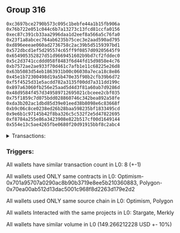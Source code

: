 ## Group 316

```0xd39dd962c2c181bf3d06c397e74fe6b3825c6b32
0xc3697bce2790b573c095c1bebfe44a1b15fb906a
0x76b722e051c044c6b7a13273c13fcd81ccfa0156
0xec87c391cb33aa2996daa1d2eef8a566a5c76fa0
0x23f1a8abcec764ab6235b75cec3e2aad590ad795
0xd896eeeae060ad2736758c2ac39b5d5159397bd1
0x572dbcd1ef5d295574c65ff9f0857d09205645f9
0x654905352827d51d9669451602b9bd7cf2fddec0
0x5c2d3741ccddd058f8483f6d44fd15d9858e4c76
0xb7572ae2ae933f70d461c7afb1e11c68225e26d8
0x63b5083d54eb1863931b00c06030a7eca18c8e86
0x45e1b72300498d19a5b470e35f98b2cfb39b6d72
0xf5f4525d31e5acdd782a3135f00dd7a311dd199c
0x897a63060fb256e25aad5d4d3f81a60ab7d9286d
0x48d9584f457d349589712695021cbceee2cbf035
0x75f1859c7d075bdd028860746c342bea892a58fe
0xda3b202ac1dbd85d39e01eed38b8098e6c83668f
0xb9c06c8ce0238ed26b28baa598235bf1833495cd
0x9e6b1c97145b42f8ba326c5c532f2e5d47822695
0xf8784a255e86a3423908e822b517cf00d1649144
0x554e13c5ae4265fbe0680f20d91915bbf8c2abc4
```
<details>
<summary>Transactions:</summary>

Hashes: 

Wallet: 0xd39dd962c2c181bf3d06c397e74fe6b3825c6b32

       Hash: 0x1c958d66374570d854153787398da1b6e716e4e77c76ca300841219dc8dcbf06
         - source chain: Optimism
         - destination chain: Polygon
         - project: Stargate
         - contract: 0x701a95707a0290ac8b90b3719e8ee5b210360883
         - value USD: 149.266212228
       Hash: 0x8aa38470ca1dcb616428720786a1f16f53f104d369eb5e4ea207ad5e14b9d1dd
         - source chain: Polygon
         - destination chain: Celo Mainnet
         - project: Merkly
         - contract: 0x70ea00ab512d13dac5001c968f8d2263d179e2d2
       Hash: 0x33d9acf9dc1080a4268508de0f44a50a639358335519231566fe46b9923fc659
         - source chain: Polygon
         - destination chain: Fuse Mainnet
         - project: Merkly
         - contract: 0x70ea00ab512d13dac5001c968f8d2263d179e2d2
       Hash: 0xe76e5836adff284fbbfe3cce8637b4b477063d0c34220601807d10bc5c4edf48
         - source chain: Polygon
         - destination chain: Klaytn Mainnet Cypress
         - project: Merkly
         - contract: 0x70ea00ab512d13dac5001c968f8d2263d179e2d2
       Hash: 0x09068fad364617851b8f0956da45611d5a597b167be0c2aadef9cb94dcc12db9
         - source chain: Polygon
         - destination chain: Moonriver
         - project: Merkly
         - contract: 0x70ea00ab512d13dac5001c968f8d2263d179e2d2
       Hash: 0xfa63f59e0c4f57c9609ab9e1f617e0a0e05b18820aa6183bd8b0fd15b8a790e3
         - source chain: Polygon
         - destination chain: Gnosis
         - project: Merkly
         - contract: 0x70ea00ab512d13dac5001c968f8d2263d179e2d2
       Hash: 0xb88e0c4be26ebc67e47542744a12e16a93b13d6a5d18eecb7600930e285d27e5
         - source chain: Polygon
         - destination chain: Fuse Mainnet
         - project: Merkly
         - contract: 0x70ea00ab512d13dac5001c968f8d2263d179e2d2
       Hash: 0xded93acf0ca61793eab692dfb2fdce84148a4cfd68c8b25e1d36468b87a9aa05
         - source chain: Polygon
         - destination chain: Celo Mainnet
         - project: Merkly
         - contract: 0x70ea00ab512d13dac5001c968f8d2263d179e2d2
Wallet: 0xc3697bce2790b573c095c1bebfe44a1b15fb906a

       Hash:0x7ad61dfe861ffd895eeefe7bfe899ffa1c0a318464c70a42137459caa203fed3
         - source chain: Optimism
         - destination chain: Polygon
         - project: Stargate
         - contract: 0x701a95707a0290ac8b90b3719e8ee5b210360883
         - value USD: 149.261708614
       Hash:0xca5b9fb1a06bb7672a5859501224accf9683234c2a8cdb6a1814f93a7cc5a72e
         - source chain: Polygon
         - destination chain: DFK
         - project: Merkly
         - contract: 0x70ea00ab512d13dac5001c968f8d2263d179e2d2
       Hash:0x8900b8d0c09c01acc12e8ee4de6b0bc2d3e169e7a715085a62f44dd2f05565d2
         - source chain: Polygon
         - destination chain: Viction
         - project: Merkly
         - contract: 0x70ea00ab512d13dac5001c968f8d2263d179e2d2
       Hash:0x99bb960e251e71845adc2819e07ad99e42e759377a466d292b73e641cd35b342
         - source chain: Polygon
         - destination chain: Merit Circle
         - project: Merkly
         - contract: 0x70ea00ab512d13dac5001c968f8d2263d179e2d2
       Hash:0x7dbffc443a5fcf0e983fe108b14593d6e34a639b43da09442bc220b2eee0c2f5
         - source chain: Polygon
         - destination chain: Aptos
         - project: Merkly
         - contract: 0x70ea00ab512d13dac5001c968f8d2263d179e2d2
       Hash:0x9f362fd0c41a812517bcd26d3b18894d93864cb750af4e02081da8a2a417645b
         - source chain: Polygon
         - destination chain: Mode
         - project: Merkly
         - contract: 0x70ea00ab512d13dac5001c968f8d2263d179e2d2
       Hash:0x6d7cb71f277f1dafe74bbd6331cbe6fd040f37768a8ae55d36b2c0e2a6fb8876
         - source chain: Polygon
         - destination chain: DFK
         - project: Merkly
         - contract: 0x70ea00ab512d13dac5001c968f8d2263d179e2d2
       Hash:0x51206cf33bc36582eb5325ccdcbb246f3745e2d35f7d9728c8697b3ec56f93d8
         - source chain: Polygon
         - destination chain: Gnosis
         - project: Merkly
         - contract: 0x70ea00ab512d13dac5001c968f8d2263d179e2d2
Wallet: 0x76b722e051c044c6b7a13273c13fcd81ccfa0156

       Hash:0x7dbc4754864fe6eddd1b0b5977889345816db54af7c471bc6d7418b0c08c6310
         - source chain: Optimism
         - destination chain: Polygon
         - project: Stargate
         - contract: 0x701a95707a0290ac8b90b3719e8ee5b210360883
         - value USD: 149.265677986
       Hash:0xe84d0f7292d583e1dfb4fea8f8eae651f0f176855fd1efce7d6ae56f37eb435a
         - source chain: Polygon
         - destination chain: Gnosis
         - project: Merkly
         - contract: 0x70ea00ab512d13dac5001c968f8d2263d179e2d2
       Hash:0x6536f190c718dd1015c1afec44c14e9fb48a7138bf86c2560e4760df5b0a790d
         - source chain: Polygon
         - destination chain: DFK
         - project: Merkly
         - contract: 0x70ea00ab512d13dac5001c968f8d2263d179e2d2
       Hash:0x562ce3d7d8c537123ba3f698b4233d8a62ae8126584cb2923b9d01aa3ea3063e
         - source chain: Polygon
         - destination chain: Viction
         - project: Merkly
         - contract: 0x70ea00ab512d13dac5001c968f8d2263d179e2d2
       Hash:0xee2ed2919dfa73cd6d2c5952dece48dcdd7b21a92a73d821d31092f35924c0e5
         - source chain: Polygon
         - destination chain: Merit Circle
         - project: Merkly
         - contract: 0x70ea00ab512d13dac5001c968f8d2263d179e2d2
       Hash:0x94f837f7545be8beca88bcc4873a9d953d6baea92a603b1dac491667a0090f0e
         - source chain: Polygon
         - destination chain: Mode
         - project: Merkly
         - contract: 0x70ea00ab512d13dac5001c968f8d2263d179e2d2
       Hash:0x8e4ecf4509781e3d0cd0b9fdf8c65b4b987d7fd886d896b80bca5cdef94aa261
         - source chain: Polygon
         - destination chain: Fuse Mainnet
         - project: Merkly
         - contract: 0x70ea00ab512d13dac5001c968f8d2263d179e2d2
       Hash:0x60630d983a65b46a5b0153d2ca3e31cb6ae7cef85044a905c91e29fd68cdef52
         - source chain: Polygon
         - destination chain: Celo Mainnet
         - project: Merkly
         - contract: 0x70ea00ab512d13dac5001c968f8d2263d179e2d2
Wallet: 0xec87c391cb33aa2996daa1d2eef8a566a5c76fa0

       Hash:0xacccc3eb769a5b106295dfe71d37e99317cd93b4713048c74ced99277db157e4
         - source chain: Optimism
         - destination chain: Polygon
         - project: Stargate
         - contract: 0x701a95707a0290ac8b90b3719e8ee5b210360883
         - value USD: 149.21452552
       Hash:0x9e2885c62fe8adf8d7831493e93e357b6fa76b48035aeb890b5b8f76c6d9209d
         - source chain: Polygon
         - destination chain: Aptos
         - project: Merkly
         - contract: 0x70ea00ab512d13dac5001c968f8d2263d179e2d2
       Hash:0x0b664db613cc698562a7285f59d7ebe63456ad9d574016bb74cfe0b596ee5a93
         - source chain: Polygon
         - destination chain: Mode
         - project: Merkly
         - contract: 0x70ea00ab512d13dac5001c968f8d2263d179e2d2
       Hash:0x02a14bdcf283a49fd373a9fe4f2461de7ec2b63c171fda0f050f0f7f4279f0bb
         - source chain: Polygon
         - destination chain: Celo Mainnet
         - project: Merkly
         - contract: 0x70ea00ab512d13dac5001c968f8d2263d179e2d2
       Hash:0x7b843e4990e4e8cf6b8c0cf07133a2d90b176fb80c73710c77a483976af5855a
         - source chain: Polygon
         - destination chain: Fuse Mainnet
         - project: Merkly
         - contract: 0x70ea00ab512d13dac5001c968f8d2263d179e2d2
       Hash:0xc435ddff54cfd2f5b1d45fcb7f9735d318571a4a31798c1becf5cd90186db5b4
         - source chain: Polygon
         - destination chain: Klaytn Mainnet Cypress
         - project: Merkly
         - contract: 0x70ea00ab512d13dac5001c968f8d2263d179e2d2
       Hash:0x34082c03f71baaadbdb0121d7af9d1c6bca219cdd2093f58d6d7aef719eadc51
         - source chain: Polygon
         - destination chain: DFK
         - project: Merkly
         - contract: 0x70ea00ab512d13dac5001c968f8d2263d179e2d2
       Hash:0xd0bd8cee5090650027c160894b5452ab5661d96caa9e495b1831034ea9c84671
         - source chain: Polygon
         - destination chain: Gnosis
         - project: Merkly
         - contract: 0x70ea00ab512d13dac5001c968f8d2263d179e2d2
Wallet: 0x23f1a8abcec764ab6235b75cec3e2aad590ad795

       Hash:0xbe0133db5216675ed502a87e61f63cf7c6dade5e260b5248869a5df9717a0b2a
         - source chain: Optimism
         - destination chain: Polygon
         - project: Stargate
         - contract: 0x701a95707a0290ac8b90b3719e8ee5b210360883
         - value USD: 149.165947405
       Hash:0x913bed68549a12df8dbf896fa804c1297cc609d8ec2516b1737879f50d7cb819
         - source chain: Polygon
         - destination chain: Moonriver
         - project: Merkly
         - contract: 0x70ea00ab512d13dac5001c968f8d2263d179e2d2
       Hash:0x330cea0666532df7b0c97f48cea5383428644fe17d0e3c081615937432897d5f
         - source chain: Polygon
         - destination chain: Gnosis
         - project: Merkly
         - contract: 0x70ea00ab512d13dac5001c968f8d2263d179e2d2
       Hash:0x0fdf75fd80a6317ee7bf1acf849e2fa9f6e8ce586db7bfc5d3559582e6a71df1
         - source chain: Polygon
         - destination chain: DFK
         - project: Merkly
         - contract: 0x70ea00ab512d13dac5001c968f8d2263d179e2d2
       Hash:0x9433786548a2af5ffb9296e24155c633a5c5be74a1a0f32000b5cb14b65ba998
         - source chain: Polygon
         - destination chain: Viction
         - project: Merkly
         - contract: 0x70ea00ab512d13dac5001c968f8d2263d179e2d2
       Hash:0xbd80fe26b5de2d9978e8f6d53d1770f5f607255326fce21c5f95dc0380a6caeb
         - source chain: Polygon
         - destination chain: Merit Circle
         - project: Merkly
         - contract: 0x70ea00ab512d13dac5001c968f8d2263d179e2d2
       Hash:0xb7b55cb3fb78a53aa73dfcc2390171351eeb3a563b242a21807835470a7fe996
         - source chain: Polygon
         - destination chain: Moonbeam
         - project: Merkly
         - contract: 0x70ea00ab512d13dac5001c968f8d2263d179e2d2
       Hash:0xa48fbd2dd2d9efa10dd9ee8148eb607cf63ba5a456156d1cb73f700b1aeea1ed
         - source chain: Polygon
         - destination chain: Klaytn Mainnet Cypress
         - project: Merkly
         - contract: 0x70ea00ab512d13dac5001c968f8d2263d179e2d2
Wallet: 0xd896eeeae060ad2736758c2ac39b5d5159397bd1

       Hash:0xabeee7872c93a8205b3afdac1029d22b4c9bdfe9bb6c2a24919f42f82418bc39
         - source chain: Optimism
         - destination chain: Polygon
         - project: Stargate
         - contract: 0x701a95707a0290ac8b90b3719e8ee5b210360883
         - value USD: 149.159499548
       Hash:0xb8ba22b453393d04267eeca693689c83e57dc2cf9b4f511a94af06bcae78abf9
         - source chain: Polygon
         - destination chain: Aptos
         - project: Merkly
         - contract: 0x70ea00ab512d13dac5001c968f8d2263d179e2d2
       Hash:0x4bd3c34b85736fdcbadc56301ae4f6ba884cb06cb844309c731d251ebe99f13c
         - source chain: Polygon
         - destination chain: Mode
         - project: Merkly
         - contract: 0x70ea00ab512d13dac5001c968f8d2263d179e2d2
       Hash:0x2d89cd6eb226d59951307ef8eed75bed5fdb9504cdf6c8c49327162edadf4de6
         - source chain: Polygon
         - destination chain: Celo Mainnet
         - project: Merkly
         - contract: 0x70ea00ab512d13dac5001c968f8d2263d179e2d2
       Hash:0x7c5c686ea598abe72e28bf9df151401aa7118e293f7cf835a6cdc61f11b35acb
         - source chain: Polygon
         - destination chain: Fuse Mainnet
         - project: Merkly
         - contract: 0x70ea00ab512d13dac5001c968f8d2263d179e2d2
       Hash:0x4a826963cc86e152229ca327818c1182dc8f244ae9d2575e1b63cac20cea34d5
         - source chain: Polygon
         - destination chain: Klaytn Mainnet Cypress
         - project: Merkly
         - contract: 0x70ea00ab512d13dac5001c968f8d2263d179e2d2
       Hash:0xbbfe55f55598f5aa90f838ed6a0bc3a880bfc946b36593d51e78916faef00f75
         - source chain: Polygon
         - destination chain: Fuse Mainnet
         - project: Merkly
         - contract: 0x70ea00ab512d13dac5001c968f8d2263d179e2d2
       Hash:0xee577f10d3936b4fd2cb115acd63e96645a9179b4e7acb28f8e7faa2f94687b5
         - source chain: Polygon
         - destination chain: Celo Mainnet
         - project: Merkly
         - contract: 0x70ea00ab512d13dac5001c968f8d2263d179e2d2
Wallet: 0x572dbcd1ef5d295574c65ff9f0857d09205645f9

       Hash:0x9f341850ae94982396dbe4220bc2e5ce96e51645e83d603c8a66efde2ab2eb0c
         - source chain: Optimism
         - destination chain: Polygon
         - project: Stargate
         - contract: 0x701a95707a0290ac8b90b3719e8ee5b210360883
         - value USD: 149.208273386
       Hash:0x9f694fc9660673eaf601964ec45668d9e02efe82352452831c95560a2977c978
         - source chain: Polygon
         - destination chain: Klaytn Mainnet Cypress
         - project: Merkly
         - contract: 0x70ea00ab512d13dac5001c968f8d2263d179e2d2
       Hash:0x1c8b8a6b072e0917931a0ee93bf0751597f12a605e64dcbb63aed21c68a91c0a
         - source chain: Polygon
         - destination chain: Gnosis
         - project: Merkly
         - contract: 0x70ea00ab512d13dac5001c968f8d2263d179e2d2
       Hash:0xbda8493e238bd15ea2672f45f87aa51d503e0686956afae057629a70b8cf218d
         - source chain: Polygon
         - destination chain: DFK
         - project: Merkly
         - contract: 0x70ea00ab512d13dac5001c968f8d2263d179e2d2
       Hash:0x4971c53d016bd2f50d0a36d6b64a5d511e44b5024a30a666289128d923112175
         - source chain: Polygon
         - destination chain: Viction
         - project: Merkly
         - contract: 0x70ea00ab512d13dac5001c968f8d2263d179e2d2
       Hash:0xe30345bdc935217ff7806ab2ee2ee13f5fc67da232874bcf7be524f0c19bc75e
         - source chain: Polygon
         - destination chain: Merit Circle
         - project: Merkly
         - contract: 0x70ea00ab512d13dac5001c968f8d2263d179e2d2
       Hash:0x59dde2bf2784f6b2f9e032e870a727cec8ce2483557dfeab145e7251f40dabee
         - source chain: Polygon
         - destination chain: DFK
         - project: Merkly
         - contract: 0x70ea00ab512d13dac5001c968f8d2263d179e2d2
       Hash:0x8b180f3e8a7c0176fc3323225127d6d616033f17523a20979071f587bbfa7309
         - source chain: Polygon
         - destination chain: Gnosis
         - project: Merkly
         - contract: 0x70ea00ab512d13dac5001c968f8d2263d179e2d2
Wallet: 0x654905352827d51d9669451602b9bd7cf2fddec0

       Hash:0x7e43fde3d327f47a6bb237317dee5a0cc74350ba386270c340a8b4121c743620
         - source chain: Optimism
         - destination chain: Polygon
         - project: Stargate
         - contract: 0x701a95707a0290ac8b90b3719e8ee5b210360883
         - value USD: 149.209026318
       Hash:0x5e7ebd2a72027faad8e79361f91f0f8b95a9aec360db1f57228c4d9dfccc164f
         - source chain: Polygon
         - destination chain: Merit Circle
         - project: Merkly
         - contract: 0x70ea00ab512d13dac5001c968f8d2263d179e2d2
       Hash:0x4cb59348c4d600cf4f8df634ef11edf4705c259986f0dd1396d3b5015dd97807
         - source chain: Polygon
         - destination chain: Aptos
         - project: Merkly
         - contract: 0x70ea00ab512d13dac5001c968f8d2263d179e2d2
       Hash:0x34d8a5425905f35c10b89491e79c290de8e63fee9bbb1f740f19c5cb38d48555
         - source chain: Polygon
         - destination chain: Mode
         - project: Merkly
         - contract: 0x70ea00ab512d13dac5001c968f8d2263d179e2d2
       Hash:0x848cf3eab34972672499b806c7b93d2535a4ce7bdebe440d6eab7606f047829f
         - source chain: Polygon
         - destination chain: Celo Mainnet
         - project: Merkly
         - contract: 0x70ea00ab512d13dac5001c968f8d2263d179e2d2
       Hash:0x773b9bee47c03f1d4c2f6b94e37485861979f0efb6934da1218515a0c135fcca
         - source chain: Polygon
         - destination chain: Fuse Mainnet
         - project: Merkly
         - contract: 0x70ea00ab512d13dac5001c968f8d2263d179e2d2
       Hash:0x4ddcf3129c379d7eea2657622ea95e12cf451467807099440ad7d2d8888d5f76
         - source chain: Polygon
         - destination chain: Klaytn Mainnet Cypress
         - project: Merkly
         - contract: 0x70ea00ab512d13dac5001c968f8d2263d179e2d2
       Hash:0x85643c4b7fc06e61969dd49c2e84edb9c9a806a4c0ce5c7440ba5b20888d13c3
         - source chain: Polygon
         - destination chain: Moonbeam
         - project: Merkly
         - contract: 0x70ea00ab512d13dac5001c968f8d2263d179e2d2
Wallet: 0x5c2d3741ccddd058f8483f6d44fd15d9858e4c76

       Hash:0x9ddb23d9b2c53c96e815496bf26ad5f11de1892c459af7b9c1abb3443648354e
         - source chain: Optimism
         - destination chain: Polygon
         - project: Stargate
         - contract: 0x701a95707a0290ac8b90b3719e8ee5b210360883
         - value USD: 149.158978287
       Hash:0xbbe50e2bab8d720b5652610c14986d13fc3ba4fd9cf4b7b94aeebb82d0b00267
         - source chain: Polygon
         - destination chain: Merit Circle
         - project: Merkly
         - contract: 0x70ea00ab512d13dac5001c968f8d2263d179e2d2
       Hash:0xc446451981251372420f0cb7414ada63a509ee8cd2bce5e4d6aec795b89852d4
         - source chain: Polygon
         - destination chain: Aptos
         - project: Merkly
         - contract: 0x70ea00ab512d13dac5001c968f8d2263d179e2d2
       Hash:0x40e892449142a10f3008b291ebccb66c2e7a044fa87918d6778ad6426f44f045
         - source chain: Polygon
         - destination chain: Mode
         - project: Merkly
         - contract: 0x70ea00ab512d13dac5001c968f8d2263d179e2d2
       Hash:0xd373d4b04534765b1184a7173cf7e110b230df9bc8cdde786f283f95f37a8241
         - source chain: Polygon
         - destination chain: Celo Mainnet
         - project: Merkly
         - contract: 0x70ea00ab512d13dac5001c968f8d2263d179e2d2
       Hash:0x12e4ee3a8ff7b48bd74afaafbce090b7d3a75bea1ebdf2d782f22781be441070
         - source chain: Polygon
         - destination chain: Fuse Mainnet
         - project: Merkly
         - contract: 0x70ea00ab512d13dac5001c968f8d2263d179e2d2
       Hash:0x0b9965bfeb46d1d4ed581b1fd4267eef7ebbcabfbeb4111031cd626e4b2cd97a
         - source chain: Polygon
         - destination chain: Aptos
         - project: Merkly
         - contract: 0x70ea00ab512d13dac5001c968f8d2263d179e2d2
       Hash:0x49ab45a72ad7360dc59e11049f3b9e4136b42f606275a281f12c9cd8a3d463aa
         - source chain: Polygon
         - destination chain: Mode
         - project: Merkly
         - contract: 0x70ea00ab512d13dac5001c968f8d2263d179e2d2
Wallet: 0xb7572ae2ae933f70d461c7afb1e11c68225e26d8

       Hash:0x2b5c72b89fc9b423345af6d4fc3eaa93c2b2cb1dced78612c287d6807ee3ae13
         - source chain: Optimism
         - destination chain: Polygon
         - project: Stargate
         - contract: 0x701a95707a0290ac8b90b3719e8ee5b210360883
         - value USD: 149.209725327
       Hash:0x5869f38f26bcfa8b74b80cdcbb7acfdd5a861e4649975b2bf997dd170ca3d44c
         - source chain: Polygon
         - destination chain: Klaytn Mainnet Cypress
         - project: Merkly
         - contract: 0x70ea00ab512d13dac5001c968f8d2263d179e2d2
       Hash:0x668918b39f00cf428fbfc3be80932af04d16b9a7b2d3378e56531cca10bad8ff
         - source chain: Polygon
         - destination chain: Moonriver
         - project: Merkly
         - contract: 0x70ea00ab512d13dac5001c968f8d2263d179e2d2
       Hash:0x11177964835174cd1e69f3efeb63f0e288a25febd237a1badf9bb19e520336e4
         - source chain: Polygon
         - destination chain: Gnosis
         - project: Merkly
         - contract: 0x70ea00ab512d13dac5001c968f8d2263d179e2d2
       Hash:0xfdb5af81e22aa3b158b2b5f3ec5a096e60c19c88d4309213fb811d0dad6e3d88
         - source chain: Polygon
         - destination chain: DFK
         - project: Merkly
         - contract: 0x70ea00ab512d13dac5001c968f8d2263d179e2d2
       Hash:0xf8835c9a5cd558f4164d2536f09b6409bded244c988fe7d9076c4b43cf59c22e
         - source chain: Polygon
         - destination chain: Viction
         - project: Merkly
         - contract: 0x70ea00ab512d13dac5001c968f8d2263d179e2d2
       Hash:0x5ef06c3c69fc1f9717fbd175b09989705329eb5c2f17b734d6b3aa1eb4b18114
         - source chain: Polygon
         - destination chain: Merit Circle
         - project: Merkly
         - contract: 0x70ea00ab512d13dac5001c968f8d2263d179e2d2
       Hash:0x8f2ec28def16d73f0ea491209853956a281b4761008c3cc61cb08e1dbe9f9533
         - source chain: Polygon
         - destination chain: Viction
         - project: Merkly
         - contract: 0x70ea00ab512d13dac5001c968f8d2263d179e2d2
Wallet: 0x63b5083d54eb1863931b00c06030a7eca18c8e86

       Hash:0x758175f0887d66b7dae8034ee3c621a3afb2616a2f08c550bf030bd1b50cf81c
         - source chain: Optimism
         - destination chain: Polygon
         - project: Stargate
         - contract: 0x701a95707a0290ac8b90b3719e8ee5b210360883
         - value USD: 149.215035797
       Hash:0xb35e335c2480c77f2285970e11bfef14fe75395fb6359c1e67ec731df7cad55a
         - source chain: Polygon
         - destination chain: Viction
         - project: Merkly
         - contract: 0x70ea00ab512d13dac5001c968f8d2263d179e2d2
       Hash:0x6963865242ea7fb7495fa53e5d8fb9d0d87507b47540423bfb67f1a8d8a566a4
         - source chain: Polygon
         - destination chain: Aptos
         - project: Merkly
         - contract: 0x70ea00ab512d13dac5001c968f8d2263d179e2d2
       Hash:0xfee15f8c13c0eb73d9e453ec026f5b12c0c4b03a37a3b09e970c5415b53453ef
         - source chain: Polygon
         - destination chain: Mode
         - project: Merkly
         - contract: 0x70ea00ab512d13dac5001c968f8d2263d179e2d2
       Hash:0xbbbe8d4962d92a4860ec993f2794b59abdc0bd9e7abed4c6858eeb335ad466d9
         - source chain: Polygon
         - destination chain: Celo Mainnet
         - project: Merkly
         - contract: 0x70ea00ab512d13dac5001c968f8d2263d179e2d2
       Hash:0x4a6ad7dfa86e2a3bf857458ec36a64add741650ea582eb31c2f48d1ee428f648
         - source chain: Polygon
         - destination chain: Fuse Mainnet
         - project: Merkly
         - contract: 0x70ea00ab512d13dac5001c968f8d2263d179e2d2
       Hash:0x0572653891e1bec19f761e3f50034284bfe152a59976631ad06883e941116881
         - source chain: Polygon
         - destination chain: Gnosis
         - project: Merkly
         - contract: 0x70ea00ab512d13dac5001c968f8d2263d179e2d2
       Hash:0xa5f69d06846b21def61f5b0f116adaf87f15108591053a06beb70baaf87c6082
         - source chain: Polygon
         - destination chain: DFK
         - project: Merkly
         - contract: 0x70ea00ab512d13dac5001c968f8d2263d179e2d2
Wallet: 0x45e1b72300498d19a5b470e35f98b2cfb39b6d72

       Hash:0x1523a4cd32ab3e1398103f24eabd6f6bf9c834cba7953e4b1cc996ec610a3f2a
         - source chain: Optimism
         - destination chain: Polygon
         - project: Stargate
         - contract: 0x701a95707a0290ac8b90b3719e8ee5b210360883
         - value USD: 149.21791072
       Hash:0x5d4d1994a0dde518ab490ebab97160924e08094427f930602bb79ce96116c44f
         - source chain: Polygon
         - destination chain: Klaytn Mainnet Cypress
         - project: Merkly
         - contract: 0x70ea00ab512d13dac5001c968f8d2263d179e2d2
       Hash:0x62a5f037360f430f598e7e18952b5a4f2d707bc0d4c82545df23d6fb15add28a
         - source chain: Polygon
         - destination chain: Moonbeam
         - project: Merkly
         - contract: 0x70ea00ab512d13dac5001c968f8d2263d179e2d2
       Hash:0xa02d669f64cfb3d7a86fe8cec0c2541ba516be3071f0931cbef9fe44b4413956
         - source chain: Polygon
         - destination chain: Moonriver
         - project: Merkly
         - contract: 0x70ea00ab512d13dac5001c968f8d2263d179e2d2
       Hash:0x387e4ca1d417cf76f2f424cae648e480036b9848c8da830eaa80845f5bdaf334
         - source chain: Polygon
         - destination chain: Gnosis
         - project: Merkly
         - contract: 0x70ea00ab512d13dac5001c968f8d2263d179e2d2
       Hash:0x944bfb140602750a423faf8d3f0366eeeeb0f059319b9064e287ab85f69331d5
         - source chain: Polygon
         - destination chain: DFK
         - project: Merkly
         - contract: 0x70ea00ab512d13dac5001c968f8d2263d179e2d2
       Hash:0x407f8c782356a31f6d681f0c2ec1548027ecce256d3d124d94c60ad45321fc51
         - source chain: Polygon
         - destination chain: Celo Mainnet
         - project: Merkly
         - contract: 0x70ea00ab512d13dac5001c968f8d2263d179e2d2
       Hash:0x1fffd188715c7a633c7be67f4095d0b5053aaa739340a600e72b87a836b44506
         - source chain: Polygon
         - destination chain: Fuse Mainnet
         - project: Merkly
         - contract: 0x70ea00ab512d13dac5001c968f8d2263d179e2d2
Wallet: 0xf5f4525d31e5acdd782a3135f00dd7a311dd199c

       Hash:0x2b638a4059c051e3322f7b6d23525b262b70119551f4b90e948de6f1e34ba480
         - source chain: Optimism
         - destination chain: Polygon
         - project: Stargate
         - contract: 0x701a95707a0290ac8b90b3719e8ee5b210360883
         - value USD: 149.216013411
       Hash:0x172b9d0159e15d223cb2732f30a7a7c4d8b6fb36117e412b25366ee112d572c4
         - source chain: Polygon
         - destination chain: Merit Circle
         - project: Merkly
         - contract: 0x70ea00ab512d13dac5001c968f8d2263d179e2d2
       Hash:0xcbc537d3378870a4f2c5355c417bd27a300535d5614082620ecae6451ea59ada
         - source chain: Polygon
         - destination chain: Aptos
         - project: Merkly
         - contract: 0x70ea00ab512d13dac5001c968f8d2263d179e2d2
       Hash:0x723d2b4bce53aa43ad6db1940724fc857f631ccb51941dbd4d65aac400a3165b
         - source chain: Polygon
         - destination chain: Mode
         - project: Merkly
         - contract: 0x70ea00ab512d13dac5001c968f8d2263d179e2d2
       Hash:0x22552612d5efe57f1db01970a089a08dddc9d61015e1b1441e4cbad969aaf041
         - source chain: Polygon
         - destination chain: Celo Mainnet
         - project: Merkly
         - contract: 0x70ea00ab512d13dac5001c968f8d2263d179e2d2
       Hash:0x25cd74290b4500f8800505bb101e786c9faeb4684e615221cf2599718d4bc373
         - source chain: Polygon
         - destination chain: Fuse Mainnet
         - project: Merkly
         - contract: 0x70ea00ab512d13dac5001c968f8d2263d179e2d2
       Hash:0xe94bed5cdeaae024d528b8cb7dd9196ca872a49f601431d583d32a9e2e61ff11
         - source chain: Polygon
         - destination chain: Viction
         - project: Merkly
         - contract: 0x70ea00ab512d13dac5001c968f8d2263d179e2d2
       Hash:0x11268d1f3b7f2e29b8b335684b3bf2306e67ba47819c7bd274531c970492768c
         - source chain: Polygon
         - destination chain: Merit Circle
         - project: Merkly
         - contract: 0x70ea00ab512d13dac5001c968f8d2263d179e2d2
Wallet: 0x897a63060fb256e25aad5d4d3f81a60ab7d9286d

       Hash:0x2cf439a0158c59ffe7eb99dbeeb6ae4437432a06e3d15cca7ee4d43ed1fb2950
         - source chain: Optimism
         - destination chain: Polygon
         - project: Stargate
         - contract: 0x701a95707a0290ac8b90b3719e8ee5b210360883
         - value USD: 149.18317198
       Hash:0xba5753c28c56ebd169d723a82ce2163bbf92773b7e2293e6628878840aec7668
         - source chain: Polygon
         - destination chain: Klaytn Mainnet Cypress
         - project: Merkly
         - contract: 0x70ea00ab512d13dac5001c968f8d2263d179e2d2
       Hash:0x6349651dc42f38e727db7bbd6bd76cf0b19592dd879f3c8a88161e66044f0818
         - source chain: Polygon
         - destination chain: Moonbeam
         - project: Merkly
         - contract: 0x70ea00ab512d13dac5001c968f8d2263d179e2d2
       Hash:0xd23beb907aa71b66c800253bb368fd93f79693a2c1725443ada5b6dcfa32e6a0
         - source chain: Polygon
         - destination chain: Moonriver
         - project: Merkly
         - contract: 0x70ea00ab512d13dac5001c968f8d2263d179e2d2
       Hash:0x78864521e3af5645281414fb537db08a493a7d7f410a07190eb2d6808cf2f624
         - source chain: Polygon
         - destination chain: Gnosis
         - project: Merkly
         - contract: 0x70ea00ab512d13dac5001c968f8d2263d179e2d2
       Hash:0x7fe4a3110300481d74ed08cc7e34c969b5527d058feacebc143322c09246d9f1
         - source chain: Polygon
         - destination chain: DFK
         - project: Merkly
         - contract: 0x70ea00ab512d13dac5001c968f8d2263d179e2d2
       Hash:0x2d6be806980747a8ca638c17cfbccbd39fceb7b8a40d63c70f91bc3c283fcb81
         - source chain: Polygon
         - destination chain: Viction
         - project: Merkly
         - contract: 0x70ea00ab512d13dac5001c968f8d2263d179e2d2
       Hash:0xad62de9447900eceb30bbbe4b6f62987cccf68313e449e5817b00b31f96d3341
         - source chain: Polygon
         - destination chain: Merit Circle
         - project: Merkly
         - contract: 0x70ea00ab512d13dac5001c968f8d2263d179e2d2
Wallet: 0x48d9584f457d349589712695021cbceee2cbf035

       Hash:0xa8a0129a03cc69d6700460752a702e244a7a59d5d77018d8b1d9bf25b91dd4ff
         - source chain: Optimism
         - destination chain: Polygon
         - project: Stargate
         - contract: 0x701a95707a0290ac8b90b3719e8ee5b210360883
         - value USD: 149.224237748
       Hash:0x466a0d57c01df3a27939b6b5b911086592b9ad0677ffaba0ed9d995c2cd0e73d
         - source chain: Polygon
         - destination chain: Merit Circle
         - project: Merkly
         - contract: 0x70ea00ab512d13dac5001c968f8d2263d179e2d2
       Hash:0x4f58f19d94fdd3a1abc046634ea2b81fbaa1636654f138dff07d8b754b0f6d63
         - source chain: Polygon
         - destination chain: Aptos
         - project: Merkly
         - contract: 0x70ea00ab512d13dac5001c968f8d2263d179e2d2
       Hash:0x65af4364841f41ac86b812fbc80c63cd8966e3c73465ca09c1edea1fc2bb024f
         - source chain: Polygon
         - destination chain: Mode
         - project: Merkly
         - contract: 0x70ea00ab512d13dac5001c968f8d2263d179e2d2
       Hash:0x8b514175139277a34ba0a42c7b6e2c793f5b501b6116439815e495562b911f37
         - source chain: Polygon
         - destination chain: Celo Mainnet
         - project: Merkly
         - contract: 0x70ea00ab512d13dac5001c968f8d2263d179e2d2
       Hash:0x17e462ed63862d2651aacae94a29ca910cfe006ff04d12a51dcf4f52532896ef
         - source chain: Polygon
         - destination chain: Fuse Mainnet
         - project: Merkly
         - contract: 0x70ea00ab512d13dac5001c968f8d2263d179e2d2
       Hash:0x2d2678f531d25404edee26e58699c62385a03579b43880927277d80bde044dcf
         - source chain: Polygon
         - destination chain: DFK
         - project: Merkly
         - contract: 0x70ea00ab512d13dac5001c968f8d2263d179e2d2
       Hash:0xedc8d34c2766a97e427b67097ed301bca0ffc518e13022ce2e81b6a1c2d09942
         - source chain: Polygon
         - destination chain: Gnosis
         - project: Merkly
         - contract: 0x70ea00ab512d13dac5001c968f8d2263d179e2d2
Wallet: 0x75f1859c7d075bdd028860746c342bea892a58fe

       Hash:0x078e9f5d4ac74886898d5bbc037765d4f7f9b40d6853bd93493a36fc4ff29061
         - source chain: Optimism
         - destination chain: Polygon
         - project: Stargate
         - contract: 0x701a95707a0290ac8b90b3719e8ee5b210360883
         - value USD: 149.206720588
       Hash:0xbe75627940f8b1748c418ba92a4d127e05a6223e92e06ed61d3e02b8202b2de2
         - source chain: Polygon
         - destination chain: Fuse Mainnet
         - project: Merkly
         - contract: 0x70ea00ab512d13dac5001c968f8d2263d179e2d2
       Hash:0x5bc16b0cebf66e2c4a25b9a3638b94ee73e36cb1a98ba86bb413d699db5179f6
         - source chain: Polygon
         - destination chain: Klaytn Mainnet Cypress
         - project: Merkly
         - contract: 0x70ea00ab512d13dac5001c968f8d2263d179e2d2
       Hash:0xdb0c00790faa4f8548b59a8de6f02c6498f779fe1cd82ecb038c625d3350adb4
         - source chain: Polygon
         - destination chain: Gnosis
         - project: Merkly
         - contract: 0x70ea00ab512d13dac5001c968f8d2263d179e2d2
       Hash:0x1c59888d56f8fe11dd293b7d436f43956d29f1658ba78d4cb82a76f3a5e1179e
         - source chain: Polygon
         - destination chain: DFK
         - project: Merkly
         - contract: 0x70ea00ab512d13dac5001c968f8d2263d179e2d2
       Hash:0x8dd02e5d4d94bd2985c4e6c42eaca0b29aab99e6248ea8416d5755a825a1b6f5
         - source chain: Polygon
         - destination chain: Viction
         - project: Merkly
         - contract: 0x70ea00ab512d13dac5001c968f8d2263d179e2d2
       Hash:0x5b798a5b797c5ef54a65219db6b4d0420224c89e4daf02bbd216fd39146bb764
         - source chain: Polygon
         - destination chain: Moonbeam
         - project: Merkly
         - contract: 0x70ea00ab512d13dac5001c968f8d2263d179e2d2
       Hash:0x273666d92fdc905650587e5877e01a41e698e5e0be50d06d2fa7fa46d282a09d
         - source chain: Polygon
         - destination chain: Moonriver
         - project: Merkly
         - contract: 0x70ea00ab512d13dac5001c968f8d2263d179e2d2
Wallet: 0xda3b202ac1dbd85d39e01eed38b8098e6c83668f

       Hash:0xf621c25f54877e148e66bf6081a37736305768cc88dbd95f7a5a382ddd394a65
         - source chain: Optimism
         - destination chain: Polygon
         - project: Stargate
         - contract: 0x701a95707a0290ac8b90b3719e8ee5b210360883
         - value USD: 149.188006125
       Hash:0x462f5fed807aa831bc9a2e0c7fcc71b0220b87b8c4c7a1a38a04ccf475254fa1
         - source chain: Polygon
         - destination chain: Viction
         - project: Merkly
         - contract: 0x70ea00ab512d13dac5001c968f8d2263d179e2d2
       Hash:0x9fa950000ff9774589945b1bb73b43ee13edb6a7a7d08be599e546d7f7728a1c
         - source chain: Polygon
         - destination chain: Merit Circle
         - project: Merkly
         - contract: 0x70ea00ab512d13dac5001c968f8d2263d179e2d2
       Hash:0x5c571f02e580f12c72b1762f48bcc326cf86f89f7e318e2ec6ff711b13a3622d
         - source chain: Polygon
         - destination chain: Aptos
         - project: Merkly
         - contract: 0x70ea00ab512d13dac5001c968f8d2263d179e2d2
       Hash:0xdc8eeb4926e9a69a1755eac79814348b0098e189aafa0aeb6092f558daaaf0da
         - source chain: Polygon
         - destination chain: Mode
         - project: Merkly
         - contract: 0x70ea00ab512d13dac5001c968f8d2263d179e2d2
       Hash:0x67f214caefbe67f77a0d73fbb940e9983f497d96fbf7d6fb4c2be30327e9f103
         - source chain: Polygon
         - destination chain: Celo Mainnet
         - project: Merkly
         - contract: 0x70ea00ab512d13dac5001c968f8d2263d179e2d2
       Hash:0x1e69544fb2709a3dfe384f139c25d4e5ea52981ae837efddf75bca45588d1ee5
         - source chain: Polygon
         - destination chain: Celo Mainnet
         - project: Merkly
         - contract: 0x70ea00ab512d13dac5001c968f8d2263d179e2d2
       Hash:0xdd13911fd7d2fbfe91fc38b829c4ba72852848e8e177e02ebecfa1ce65e76d03
         - source chain: Polygon
         - destination chain: Fuse Mainnet
         - project: Merkly
         - contract: 0x70ea00ab512d13dac5001c968f8d2263d179e2d2
Wallet: 0xb9c06c8ce0238ed26b28baa598235bf1833495cd

       Hash:0x447ba6f6e335f33c4b2d20adf9d6fb3d51ef5ed70087878161a9ecfaf2ce9a7f
         - source chain: Optimism
         - destination chain: Polygon
         - project: Stargate
         - contract: 0x701a95707a0290ac8b90b3719e8ee5b210360883
         - value USD: 149.212265725
       Hash:0x6a654039d2f7d9cca2079eec64d693243fce4259004d25fe724d078121761193
         - source chain: Polygon
         - destination chain: Fuse Mainnet
         - project: Merkly
         - contract: 0x70ea00ab512d13dac5001c968f8d2263d179e2d2
       Hash:0x1cbbffb9411773febd2a5dc16aaa5aab5afd27220e4b26fffe6f2ed49d0163fd
         - source chain: Polygon
         - destination chain: Klaytn Mainnet Cypress
         - project: Merkly
         - contract: 0x70ea00ab512d13dac5001c968f8d2263d179e2d2
       Hash:0xb400443148c61d7a16f91582085d3038cf7fbb8922336894a79c4bbc7770c5cd
         - source chain: Polygon
         - destination chain: Gnosis
         - project: Merkly
         - contract: 0x70ea00ab512d13dac5001c968f8d2263d179e2d2
       Hash:0xff5b9d2ddd0a079b4df5ad6045141605aa5c33defc45ff0062c7778ead14e0f0
         - source chain: Polygon
         - destination chain: DFK
         - project: Merkly
         - contract: 0x70ea00ab512d13dac5001c968f8d2263d179e2d2
       Hash:0x88b043df73d4c3d2faf4cb23fb4bf4a112ae63dc96d8ba733be1c79d04f13f4d
         - source chain: Polygon
         - destination chain: Viction
         - project: Merkly
         - contract: 0x70ea00ab512d13dac5001c968f8d2263d179e2d2
       Hash:0xccbf7a3eeb465813d8f7b7ea9d679d3e12470eb500c7877928632a82411b7643
         - source chain: Polygon
         - destination chain: Gnosis
         - project: Merkly
         - contract: 0x70ea00ab512d13dac5001c968f8d2263d179e2d2
       Hash:0xa49ecf24cb496255b5289a634245064ba9bb795df14504afc0d4476c4081c1bd
         - source chain: Polygon
         - destination chain: Moonriver
         - project: Merkly
         - contract: 0x70ea00ab512d13dac5001c968f8d2263d179e2d2
Wallet: 0x9e6b1c97145b42f8ba326c5c532f2e5d47822695

       Hash:0x5ceeed137e4aec65146517521eff35cc89310c4d83a9af5d1f507b07e144b381
         - source chain: Optimism
         - destination chain: Polygon
         - project: Stargate
         - contract: 0x701a95707a0290ac8b90b3719e8ee5b210360883
         - value USD: 149.239098676
       Hash:0xf2baba1e96f8d8eec8abbad97af80a6594038cac4100e77944e53d0bac353f4d
         - source chain: Polygon
         - destination chain: Viction
         - project: Merkly
         - contract: 0x70ea00ab512d13dac5001c968f8d2263d179e2d2
       Hash:0xfeb7bb30851239dff2664a7183efa6dcc226d77e5b077596846a43d712810b73
         - source chain: Polygon
         - destination chain: Merit Circle
         - project: Merkly
         - contract: 0x70ea00ab512d13dac5001c968f8d2263d179e2d2
       Hash:0x7ba281907a9a4924626b6132e62d5fa043b0bb7edb8815bd562a2049de571a66
         - source chain: Polygon
         - destination chain: Aptos
         - project: Merkly
         - contract: 0x70ea00ab512d13dac5001c968f8d2263d179e2d2
       Hash:0xccd7a9996886ebca0d4657ef3873af4a6ded9a05be3936c0ac06f12937012305
         - source chain: Polygon
         - destination chain: Mode
         - project: Merkly
         - contract: 0x70ea00ab512d13dac5001c968f8d2263d179e2d2
       Hash:0xedba3dee52b2f9365d336615e11defdb5032193362bd2e603be12d1f3bd5d81e
         - source chain: Polygon
         - destination chain: Celo Mainnet
         - project: Merkly
         - contract: 0x70ea00ab512d13dac5001c968f8d2263d179e2d2
       Hash:0xec276b9b52fd02f41a0812803aa72a1a6fd1ba9309096a59eb272d23d7bc8939
         - source chain: Polygon
         - destination chain: Moonbeam
         - project: Merkly
         - contract: 0x70ea00ab512d13dac5001c968f8d2263d179e2d2
       Hash:0xf2e4528f77526442e76875a215482151560da1d6f8a4b4993bc47c0e2ab00a7e
         - source chain: Polygon
         - destination chain: Klaytn Mainnet Cypress
         - project: Merkly
         - contract: 0x70ea00ab512d13dac5001c968f8d2263d179e2d2
Wallet: 0xf8784a255e86a3423908e822b517cf00d1649144

       Hash:0xeee4e5de4d7671d7fccff2fdadf4018e6c05d2eb37dc0cac0eb7204b96e4b8d7
         - source chain: Optimism
         - destination chain: Polygon
         - project: Stargate
         - contract: 0x701a95707a0290ac8b90b3719e8ee5b210360883
         - value USD: 149.23887699
       Hash:0x3413177b4a1978a264c701c18c3678c1bb4a0758df0eeed7846856d360601de6
         - source chain: Polygon
         - destination chain: Klaytn Mainnet Cypress
         - project: Merkly
         - contract: 0x70ea00ab512d13dac5001c968f8d2263d179e2d2
       Hash:0x9b1b884063dc71fd36efaf325ebc6c794e2c5a8a342454e450535259bda3b553
         - source chain: Polygon
         - destination chain: Moonbeam
         - project: Merkly
         - contract: 0x70ea00ab512d13dac5001c968f8d2263d179e2d2
       Hash:0x39fb51b4c6a03841f2d60c2cb6fa9526e428c98d715be9258af928f86837d6a0
         - source chain: Polygon
         - destination chain: Moonriver
         - project: Merkly
         - contract: 0x70ea00ab512d13dac5001c968f8d2263d179e2d2
       Hash:0x11a8ad306121af40ba32b4c287c370b67b677e76b794767f63b4edf7d00e0f36
         - source chain: Polygon
         - destination chain: Gnosis
         - project: Merkly
         - contract: 0x70ea00ab512d13dac5001c968f8d2263d179e2d2
       Hash:0xc8f2d626eeeb0e0df42f6ac6ea66c6bb32d13c56c0765d1b29998e4c96f9e1e0
         - source chain: Polygon
         - destination chain: DFK
         - project: Merkly
         - contract: 0x70ea00ab512d13dac5001c968f8d2263d179e2d2
       Hash:0xafaa5002aa01f53709a6f94dfbc181fdac85936a5d1c96414f11752de1ce890d
         - source chain: Polygon
         - destination chain: Fuse Mainnet
         - project: Merkly
         - contract: 0x70ea00ab512d13dac5001c968f8d2263d179e2d2
       Hash:0xad7dd7e1dc4d174688441b81c16a38abaee179b82a567a7dfca4566ef5ecd12a
         - source chain: Polygon
         - destination chain: Celo Mainnet
         - project: Merkly
         - contract: 0x70ea00ab512d13dac5001c968f8d2263d179e2d2
Wallet: 0x554e13c5ae4265fbe0680f20d91915bbf8c2abc4

       Hash:0xcf13929f5745e2098e767c9adbf7afdba27f4d5f7ab80a689003d8d65f36a3f1
         - source chain: Optimism
         - destination chain: Polygon
         - project: Stargate
         - contract: 0x701a95707a0290ac8b90b3719e8ee5b210360883
         - value USD: 149.251043737
       Hash:0xa331e5b88fb078dd330569fb2b404194b58b6e571dd69a7c1f176ed1547e77d4
         - source chain: Polygon
         - destination chain: Moonbeam
         - project: Merkly
         - contract: 0x70ea00ab512d13dac5001c968f8d2263d179e2d2
       Hash:0x1b04c24b941c34dc8ed2b8a5810f5635ec3121c911a7de58735b93041e3aeb7a
         - source chain: Polygon
         - destination chain: Moonriver
         - project: Merkly
         - contract: 0x70ea00ab512d13dac5001c968f8d2263d179e2d2
       Hash:0xf08c1123006b8614f0ba33c638796bbb2ac034973248a2b3ce2e1d6caf363ed6
         - source chain: Polygon
         - destination chain: Gnosis
         - project: Merkly
         - contract: 0x70ea00ab512d13dac5001c968f8d2263d179e2d2
       Hash:0x1c875d517ffbbce9e1037fe3c45e6da6805119a794f5bbba505be7236a50e24b
         - source chain: Polygon
         - destination chain: DFK
         - project: Merkly
         - contract: 0x70ea00ab512d13dac5001c968f8d2263d179e2d2
       Hash:0x710f02ee691d65748d3bdcb457cee090c8bc68eb421938448f7add0569291b6d
         - source chain: Polygon
         - destination chain: Viction
         - project: Merkly
         - contract: 0x70ea00ab512d13dac5001c968f8d2263d179e2d2
       Hash:0x48b9a6ddb00cd047e26b7332db00f7c3d849dbe5c38180c294e5b7914983b52f
         - source chain: Polygon
         - destination chain: Merit Circle
         - project: Merkly
         - contract: 0x70ea00ab512d13dac5001c968f8d2263d179e2d2
       Hash:0x5d51cd783871f6bc57e6217fc3c2182eaadfdfa66c84858f1c09c0bc6bf18b5a
         - source chain: Polygon
         - destination chain: Viction
         - project: Merkly
         - contract: 0x70ea00ab512d13dac5001c968f8d2263d179e2d2

</details>


### Triggers: 
All wallets have similar transaction count in L0: 8 (+-1)

All wallets used ONLY same contracts in L0: Optimism-0x701a95707a0290ac8b90b3719e8ee5b210360883, Polygon-0x70ea00ab512d13dac5001c968f8d2263d179e2d2

All wallets used ONLY same source chain in L0: Optimism, Polygon

All wallets Interacted with the same projects in L0: Stargate, Merkly

All wallets have similar volume in L0 (149.266212228 USD +- 10%)

